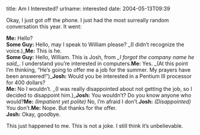 title: Am I Interested?
urlname: interested
date: 2004-05-13T09:39

Okay, I just got off the phone. I just had the most surreally random conversation this year. It went:

__Me:__ Hello?  
__Some Guy:__ Hello, may I speak to William please? _(I didn&#x02bc;t recognize the voice.)___Me:__ This is he.  
__Some Guy:__ Hello, William. This is Josh, from _\_I forgot the company name he said\__. I understand you&#x02bc;re interested in computers.__Me:__ Yes. _(At this point I&#x02bc;m thinking, &ldquo;He&#x02bc;s going to offer me a job for the summer. My prayers have been answered!&rdquo;)___Josh:__ Would you be interested in a Pentium III processor for 400 dollars?  
__Me:__ No I wouldn&#x02bc;t. _(I was really disappointed about not getting the job, so I decided to disappoint him.)___Josh:__ You wouldn&#x02bc;t? Do you know anyone who would?__Me:__ _(Impatient yet polite)_ No, I&#x02bc;m afraid I don&#x02bc;t.__Josh:__ _(Disappointed)_ You don&#x02bc;t.__Me:__ Nope. But thanks for the offer.  
__Josh:__ Okay, goodbye.

This just happened to me. This is not a joke. I still think it&#x02bc;s unbelievable.